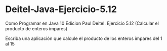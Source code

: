 # Deitel-Java-Ejercicio-5.12
Como Programar en Java 10 Edicion Paul Deitel. Ejercicio 5.12 (Calcular el producto de enteros impares)


Escriba una aplicación que calcule el producto de los enteros impares del 1 al 15
